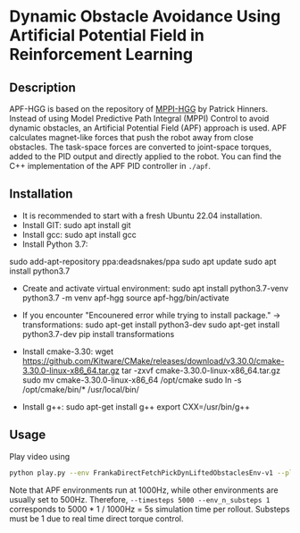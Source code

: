 # Dynamic Obstacle Avoidance Using Artificial Potential Field in Reinforcement Learning

## Description

APF-HGG is based on the repository of [MPPI-HGG](https://github.com/phinners/HGG-MPPI) by Patrick Hinners.
Instead of using Model Predictive Path Integral (MPPI) Control to avoid dynamic obstacles, an Artificial Potential Field (APF) approach is used.
APF calculates magnet-like forces that push the robot away from close obstacles. The task-space forces are converted to joint-space torques, added to the PID output and directly applied to the robot.
You can find the C++ implementation of the APF PID controller in `./apf`.


## Installation

- It is recommended to start with a fresh Ubuntu 22.04 installation.
- Install GIT: sudo apt install git
- Install gcc: sudo apt install gcc
- Install Python 3.7:

sudo add-apt-repository ppa:deadsnakes/ppa
sudo apt update
sudo apt install python3.7

- Create and activate virtual environment:
sudo apt install python3.7-venv 
python3.7 -m venv apf-hgg
source apf-hgg/bin/activate

- If you encounter "Encounered error while trying to install package." -> transformations:
sudo apt-get install python3-dev
sudo apt-get install python3.7-dev
pip install transformations

- Install cmake-3.30:
wget https://github.com/Kitware/CMake/releases/download/v3.30.0/cmake-3.30.0-linux-x86_64.tar.gz
tar -zxvf cmake-3.30.0-linux-x86_64.tar.gz
sudo mv cmake-3.30.0-linux-x86_64 /opt/cmake
sudo ln -s /opt/cmake/bin/* /usr/local/bin/

- Install g++:
sudo apt-get install g++
export CXX=/usr/bin/g++

## Usage

Play video using
```bash
python play.py --env FrankaDirectFetchPickDynLiftedObstaclesEnv-v1 --play_path log/ddpg2-FrankaDirectFetchPickDynLiftedObstaclesEnv-v1-hgg/ --play_epoch 19 --goal apf --play_policy APFPolicy --timesteps 5000 --env_n_substeps 1
```

Note that APF environments run at 1000Hz, while other environments are usually set to 500Hz. Therefore, `--timesteps 5000 --env_n_substeps 1` corresponds to 5000 * 1 / 1000Hz = 5s simulation time per rollout. Substeps must be 1 due to real time direct torque control.

